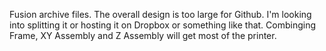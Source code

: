 Fusion archive files.  The overall design is too large for Github.  I'm looking into splitting it or hosting it on Dropbox or something like that. Combinging Frame, XY Assembly and Z Assembly will get most of the printer.
